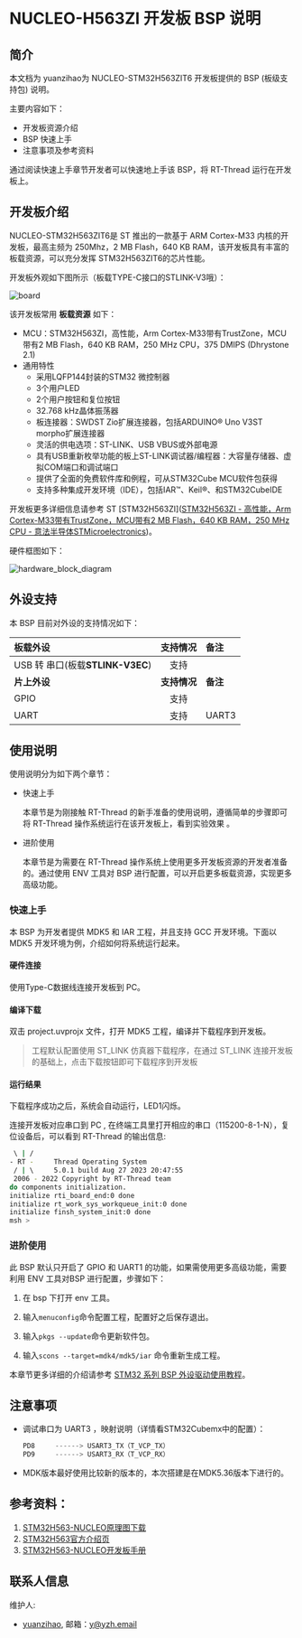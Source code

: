 # **NUCLEO-H563ZI** 开发板 BSP 说明

## 简介

本文档为 yuanzihao为 NUCLEO-STM32H563ZIT6  开发板提供的 BSP (板级支持包) 说明。

主要内容如下：

- 开发板资源介绍
- BSP 快速上手
- 注意事项及参考资料

通过阅读快速上手章节开发者可以快速地上手该 BSP，将 RT-Thread 运行在开发板上。

## 开发板介绍

NUCLEO-STM32H563ZIT6是 ST 推出的一款基于 ARM Cortex-M33 内核的开发板，最高主频为 250Mhz，2 MB Flash，640 KB RAM，该开发板具有丰富的板载资源，可以充分发挥 STM32H563ZIT6的芯片性能。

开发板外观如下图所示（板载TYPE-C接口的STLINK-V3哦）：

![board](figures/board.png)

该开发板常用 **板载资源** 如下：

- MCU：STM32H563ZI，高性能，Arm Cortex-M33带有TrustZone，MCU带有2 MB Flash，640 KB RAM，250 MHz CPU，375 DMIPS (Dhrystone 2.1)
- 通用特性
  - 采用LQFP144封装的STM32 微控制器
  - 3个用户LED
  - 2个用户按钮和复位按钮
  - 32.768 kHz晶体振荡器
  - 板连接器：SWDST Zio扩展连接器，包括ARDUINO® Uno V3ST morpho扩展连接器
  - 灵活的供电选项：ST-LINK、USB VBUS或外部电源
  - 具有USB重新枚举功能的板上ST-LINK调试器/编程器：大容量存储器、虚拟COM端口和调试端口
  - 提供了全面的免费软件库和例程，可从STM32Cube MCU软件包获得
  - 支持多种集成开发环境（IDE），包括IAR™、Keil®、和STM32CubeIDE

开发板更多详细信息请参考 ST [STM32H563ZI]([STM32H563ZI - 高性能，Arm Cortex-M33带有TrustZone，MCU带有2 MB Flash，640 KB RAM，250 MHz CPU - 意法半导体STMicroelectronics](https://www.st.com/zh/microcontrollers-microprocessors/stm32h563zi.html))。

硬件框图如下：

![hardware_block_diagram](figures/hardware_block_diagram.png)

## 外设支持

本 BSP 目前对外设的支持情况如下：

| **板载外设**                     | **支持情况** | **备注** |
| :------------------------------- | :----------: | :------- |
| USB 转 串口(板载**STLINK-V3EC**) |     支持     |          |
| **片上外设**                     | **支持情况** | **备注** |
| GPIO                             |     支持     |          |
| UART                             |     支持     | UART3    |


## 使用说明

使用说明分为如下两个章节：

- 快速上手

  本章节是为刚接触 RT-Thread 的新手准备的使用说明，遵循简单的步骤即可将 RT-Thread 操作系统运行在该开发板上，看到实验效果 。

- 进阶使用

  本章节是为需要在 RT-Thread 操作系统上使用更多开发板资源的开发者准备的。通过使用 ENV 工具对 BSP 进行配置，可以开启更多板载资源，实现更多高级功能。


### 快速上手

本 BSP 为开发者提供 MDK5 和 IAR 工程，并且支持 GCC 开发环境。下面以 MDK5 开发环境为例，介绍如何将系统运行起来。

#### 硬件连接

使用Type-C数据线连接开发板到 PC。

#### 编译下载

双击 project.uvprojx 文件，打开 MDK5 工程，编译并下载程序到开发板。

> 工程默认配置使用 ST_LINK 仿真器下载程序，在通过 ST_LINK 连接开发板的基础上，点击下载按钮即可下载程序到开发板

#### 运行结果

下载程序成功之后，系统会自动运行，LED1闪烁。

连接开发板对应串口到 PC , 在终端工具里打开相应的串口（115200-8-1-N），复位设备后，可以看到 RT-Thread 的输出信息:

```bash
 \ | /
- RT -     Thread Operating System
 / | \     5.0.1 build Aug 27 2023 20:47:55
 2006 - 2022 Copyright by RT-Thread team
do components initialization.
initialize rti_board_end:0 done
initialize rt_work_sys_workqueue_init:0 done
initialize finsh_system_init:0 done
msh >
```

### 进阶使用

此 BSP 默认只开启了 GPIO 和 UART1 的功能，如果需使用更多高级功能，需要利用 ENV 工具对BSP 进行配置，步骤如下：

1. 在 bsp 下打开 env 工具。

2. 输入`menuconfig`命令配置工程，配置好之后保存退出。

3. 输入`pkgs --update`命令更新软件包。

4. 输入`scons --target=mdk4/mdk5/iar` 命令重新生成工程。

本章节更多详细的介绍请参考 [STM32 系列 BSP 外设驱动使用教程](../docs/STM32系列BSP外设驱动使用教程.md)。

## 注意事项

- 调试串口为 UART3 ，映射说明（详情看STM32Cubemx中的配置）：

  ```c
  PD8     ------> USART3_TX（T_VCP_TX）
  PD9     ------> USART3_RX（T_VCP_RX）
  ```

* MDK版本最好使用比较新的版本的，本次搭建是在MDK5.36版本下进行的。

## 参考资料：   

1. [STM32H563-NUCLEO原理图下载](https://www.st.com/resource/en/schematic_pack/mb1404-h563zi-c01-schematic.pdf)
2. [STM32H563官方介绍页](https://www.st.com/en/microcontrollers-microprocessors/stm32h563zi.html)
3. [STM32H563-NUCLEO开发板手册](https://www.st.com/resource/en/user_manual/um3115-stm32h5-nucleo144-board-mb1404-stmicroelectronics.pdf)

## 联系人信息

维护人:

- [yuanzihao](https://github.com/zihao-yuan/), 邮箱：[y@yzh.email](mailto:y@yzh.email)
